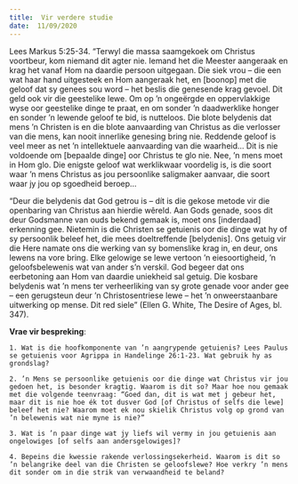```yaml
---
title:  Vir verdere studie
date:  11/09/2020
---
```


Lees Markus 5:25-34. “Terwyl die massa saamgekoek om Christus voortbeur, kom niemand dit agter nie. Iemand het die Meester aangeraak en krag het vanaf Hom na daardie persoon uitgegaan. Die siek vrou – die een wat haar hand uitgesteek en Hom aangeraak het, en [boonop] met die geloof dat sy genees sou word – het beslis die genesende krag gevoel. Dit geld ook vir die geestelike lewe. Om op ’n ongeërgde en oppervlakkige wyse oor geestelike dinge te praat, en om sonder ’n daadwerklike honger en sonder ’n lewende geloof te bid, is nutteloos. Die blote belydenis dat mens ’n Christen is en die blote aanvaarding van Christus as die verlosser van die mens, kan nooit innerlike genesing bring nie. Reddende geloof is veel meer as net ’n intellektuele aanvaarding van die waarheid… Dit is nie voldoende om [bepaalde dinge] oor Christus te glo nie. Nee, ’n mens moet in Hom glo. Die enigste geloof wat werklikwaar voordelig is, is die soort waar ’n mens Christus as jou persoonlike saligmaker aanvaar, die soort waar jy jou op sgoedheid beroep…

“Deur die belydenis dat God getrou is – dít is die gekose metode vir die openbaring van Christus aan hierdie wêreld. Aan Gods genade, soos dit deur Godsmanne van ouds bekend gemaak is, moet ons [inderdaad] erkenning gee. Nietemin is die Christen se getuienis oor die dinge wat hy of sy persoonlik beleef het, die mees doeltreffende [belydenis]. Ons getuig vir die Here namate ons die werking van sy bomenslike krag in, en deur, ons lewens na vore bring. Elke gelowige se lewe vertoon ’n eiesoortigheid, ’n geloofsbelewenis wat van ander s’n verskil. God begeer dat ons eerbetoning aan Hom van daardie uniekheid sal getuig. Die kosbare belydenis wat ’n mens ter verheerliking van sy grote genade voor ander gee – een gerugsteun deur ’n Christosentriese lewe – het ’n onweerstaanbare uitwerking op mense. Dit red siele” (Ellen G. White, The Desire of Ages, bl. 347).

**Vrae vir bespreking**:

`1. Wat is die hoofkomponente van ’n aangrypende getuienis? Lees Paulus se getuienis voor Agrippa in Handelinge 26:1-23. Wat gebruik hy as grondslag? `

`2. ’n Mens se persoonlike getuienis oor die dinge wat Christus vir jou gedoen het, is besonder kragtig. Waarom is dit so? Maar hoe nou gemaak met die volgende teenvraag: “Goed dan, dit is wat met j gebeur het, maar dit is nie hoe ék tot dusver God [of Christus of selfs die lewe] beleef het nie? Waarom moet ek nou skielik Christus volg op grond van ’n belewenis wat nie myne is nie?” `

`3. Wat is ’n paar dinge wat jy liefs wil vermy in jou getuienis aan ongelowiges [of selfs aan andersgelowiges]? `

`4. Bepeins die kwessie rakende verlossingsekerheid. Waarom is dit so ’n belangrike deel van die Christen se geloofslewe? Hoe verkry ’n mens dit sonder om in die strik van verwaandheid te beland? `
